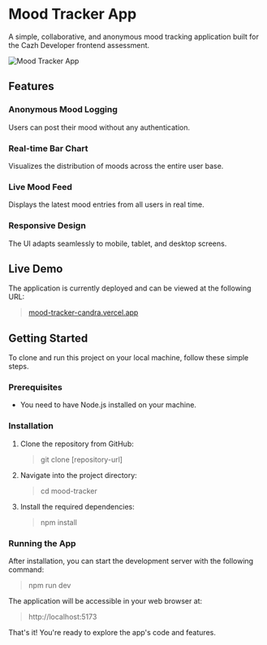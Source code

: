 # Mood Tracker App

A simple, collaborative, and anonymous mood tracking application built for the Cazh Developer frontend assessment.

![Mood Tracker App](https://user-images.githubusercontent.com/4219212/202843453-5e73f2b5-7c4b-4f7d-9a9c-4d7c0b5bcf1c.png)

## Features

### Anonymous Mood Logging

Users can post their mood without any authentication.

### Real-time Bar Chart

Visualizes the distribution of moods across the entire user base.

### Live Mood Feed

Displays the latest mood entries from all users in real time.

### Responsive Design

The UI adapts seamlessly to mobile, tablet, and desktop screens.

## Live Demo

The application is currently deployed and can be viewed at the following URL:

> [mood-tracker-candra.vercel.app](https://mood-tracker-candra.vercel.app)

## Getting Started

To clone and run this project on your local machine, follow these simple steps.

### Prerequisites

* You need to have Node.js installed on your machine.

### Installation

1. Clone the repository from GitHub:

    > git clone [repository-url]

2. Navigate into the project directory:

    > cd mood-tracker

3. Install the required dependencies:

    > npm install

### Running the App

After installation, you can start the development server with the following command:

> npm run dev

The application will be accessible in your web browser at:

> http://localhost:5173

That's it! You're ready to explore the app's code and features.
